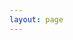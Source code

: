 ```yaml
---
layout: page
---
```

<script setup>
import {VPTeamPage,VPTeamPageTitle,VPTeamMembers} from 'vitepress/theme';

const members = [
  {
    avatar: 'https://avatars.githubusercontent.com/u/61862961?v=4',
    name: '林深时觉寒',
    title: 'Java 程序员 ｜ 前端小白菜',
    desc: 'Every dog has its day.',
    links: [
      { icon: 'github', link: 'https://github.com/ikangjia' },
      { icon: 'twitter', link: 'https://twitter.com/ikangjia' }
    ]
  },
{
    avatar: 'https://www.github.com/yyx990803.png',
    name: 'Evan You',
    title: 'Creator',
    desc: '强行拉来凑数的.',
    links: [
      { icon: 'github', link: 'https://github.com/yyx990803' },
      { icon: 'twitter', link: 'https://twitter.com/youyuxi' }
    ]
  },

];

const friendTemplate = 
{
    avatar: 'https://avatars.githubusercontent.com/u/61862961?v=4',
    name: '林深时觉寒',
    title: 'Java 程序员 ｜ 前端小白菜',
    desc: 'Every dog has its day.',
    links: [
      { icon: 'github', link: 'https://github.com/ikangjia' },
      { icon: 'twitter', link: 'https://twitter.com/ikangjia' }
    ]
  }
;
console.log("Hi～ It's my pleasure to see you here.");
console.log("If you would like to exchange links with me, just refer to the following content " 
+ "and generate your own information,then email it to: " + window.btoa('ikangjia.cn@outlook.com'));
console.log(JSON.stringify(friendTemplate));
</script>

<VPTeamPage>
  <VPTeamPageTitle>
    <template #title>
      友情链接 👭
    </template>
    <template #lead>
      互换友链：Press F12 to Console
    </template>
  </VPTeamPageTitle>
  <VPTeamMembers
    :members="members"  
    size="small"
  />
</VPTeamPage>
